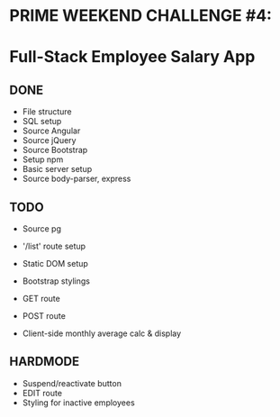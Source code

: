 # PRIME WEEKEND CHALLENGE #4:
# Full-Stack Employee Salary App

## DONE
* File structure
* SQL setup
* Source Angular
* Source jQuery
* Source Bootstrap
* Setup npm
* Basic server setup
* Source body-parser, express


## TODO 

* Source pg
* '/list' route setup

* Static DOM setup
* Bootstrap stylings

* GET route
* POST route

* Client-side monthly average calc & display

## HARDMODE
* Suspend/reactivate button
* EDIT route
* Styling for inactive employees